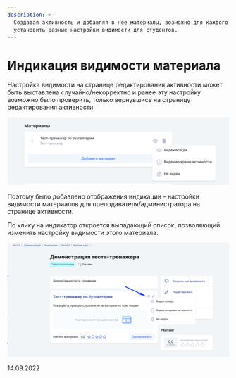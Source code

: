 ```yaml
---
description: >-
  Создавая активность и добавляя в нее материалы, возможно для каждого из них
  установить разные настройки видимости для студентов.
---
```


# Индикация видимости материала

Настройка видимости на странице редактирования активности может быть выставлена случайно/некорректно  и ранее эту настройку возможно было проверить, только вернувшись на страницу редактирования активности.

![](<../../.gitbook/assets/image (29) (1).png>)

Поэтому было добавлено отображения индикации - настройки видимости материалов для преподавателя/администратора на странице активности.

По клику на индикатор  откроется выпадающий список, позволяющий изменить настройку видимости этого материала.

![](<../../.gitbook/assets/image (22) (4).png>)

14.09.2022
